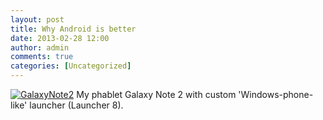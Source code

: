 ```yaml
---
layout: post
title: Why Android is better
date: 2013-02-28 12:00
author: admin
comments: true
categories: [Uncategorized]
---
```

<a href="/blog/images/uploads/2013/02/GalaxyNote2.jpg"><img class="image featured" alt="GalaxyNote2" src="/blog/images/uploads/2013/02/GalaxyNote2.jpg"/></a>
My phablet Galaxy Note 2 with custom 'Windows-phone-like' launcher (Launcher 8).
